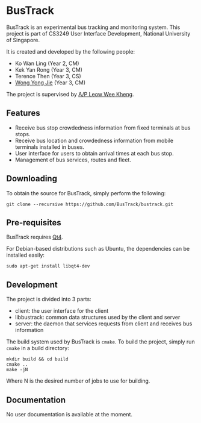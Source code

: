 BusTrack
======

BusTrack is an experimental bus tracking and monitoring system. This project
is part of CS3249 User Interface Development, National University of Singapore.

It is created and developed by the following people:

 * Ko Wan Ling (Year 2, CM)
 * Kek Yan Rong (Year 3, CM)
 * Terence Then (Year 3, CS)
 * [Wong Yong Jie](http://yjwong.name) (Year 3, CM)

The project is supervised by [A/P Leow Wee Kheng](http://www.comp.nus.edu.sg/~leowwk/).

Features
--------

 * Receive bus stop crowdedness information from fixed terminals at bus stops.
 * Receive bus location and crowdedness information from mobile terminals
   installed in buses.
 * User interface for users to obtain arrival times at each bus stop.
 * Management of bus services, routes and fleet.

Downloading
-----------

To obtain the source for BusTrack, simply perform the following:

    git clone --recursive https://github.com/BusTrack/bustrack.git

Pre-requisites
--------------

BusTrack requires [Qt4](http://qt-project.org/).

For Debian-based distributions such as Ubuntu, the dependencies can be installed
easily:

    sudo apt-get install libqt4-dev

Development
-----------

The project is divided into 3 parts:

 * client: the user interface for the client
 * libbustrack: common data structures used by the client and server
 * server: the daemon that services requests from client and receives bus
   information

The build system used by BusTrack is `cmake`. To build the project, simply run
`cmake` in a build directory:

    mkdir build && cd build
    cmake ..
    make -jN

Where N is the desired number of jobs to use for building.

Documentation
-------------

No user documentation is available at the moment.

